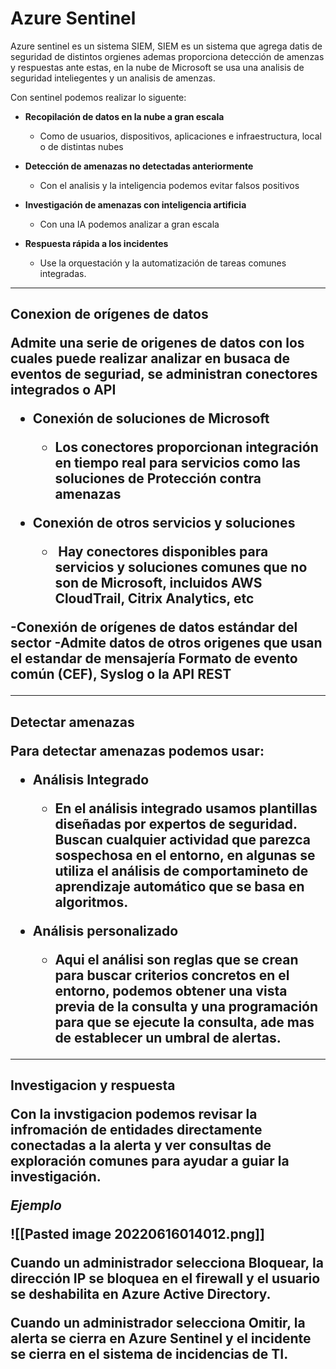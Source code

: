 # Azure Sentinel
Azure sentinel es un sistema SIEM, SIEM es un sistema que agrega datis de seguridad de distintos orgienes ademas proporciona detección de amenzas y respuestas ante estas, en la nube de Microsoft se usa una analisis de seguridad inteliegentes y un analisis de amenzas.

Con sentinel podemos realizar lo siguente:

- **Recopilación de datos en la nube a gran escala**
	- Como de usuarios, dispositivos, aplicaciones e infraestructura, local o de distintas nubes
	
- **Detección de amenazas no detectadas anteriormente**
	- Con el analisis y la inteligencia podemos evitar falsos positivos
 
-  **Investigación de amenazas con inteligencia artificia**
	- Con una IA podemos analizar a gran escala 

-   **Respuesta rápida a los incidentes** 
	- Use la orquestación y la automatización de tareas comunes integradas.

----

<h2> Conexion de orígenes de datos

Admite una serie de origenes de datos con los cuales puede realizar analizar en busaca de eventos de seguriad, se administran conectores integrados o API

- **Conexión de soluciones de Microsoft**
	- Los conectores proporcionan integración en tiempo real para servicios como las soluciones de Protección contra amenazas

- **Conexión de otros servicios y soluciones**
	-  Hay conectores disponibles para servicios y soluciones comunes que no son de Microsoft, incluidos AWS CloudTrail, Citrix Analytics, etc

-**Conexión de orígenes de datos estándar del sector**
	-Admite datos de otros origenes que usan el estandar de mensajería Formato de evento común (CEF), Syslog o la API REST

----

<h2> Detectar amenazas

Para detectar amenazas podemos usar:

- Análisis Integrado
	- En el análisis integrado usamos plantillas diseñadas por expertos de seguridad. Buscan cualquier actividad que parezca sospechosa en el entorno, en algunas se utiliza el análisis de comportamineto de aprendizaje automático que se basa en algoritmos.

- Análisis personalizado 
	- Aqui el análisi son reglas que se crean para buscar criterios concretos en el entorno, podemos obtener una vista previa de la consulta y una programación para que se ejecute la consulta, ade mas de establecer un umbral de alertas.

----

<h2> Investigacion y respuesta

Con la invstigacion podemos revisar la infromación de entidades directamente conectadas a la alerta y ver consultas de exploración comunes para ayudar a guiar la investigación.

_Ejemplo_

![[Pasted image 20220616014012.png]]

Cuando un administrador selecciona **Bloquear**, la dirección IP se bloquea en el firewall y el usuario se deshabilita en Azure Active Directory.

Cuando un administrador selecciona **Omitir**, la alerta se cierra en Azure Sentinel y el incidente se cierra en el sistema de incidencias de TI.